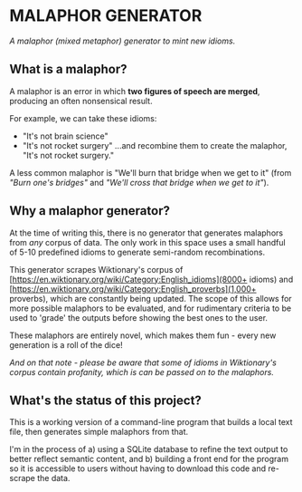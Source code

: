 # MALAPHOR GENERATOR

_A malaphor (mixed metaphor) generator to mint new idioms._

## What is a malaphor?
A malaphor is an error in which **two figures of speech are merged**, producing an often nonsensical result.

For example, we can take these idioms:
- "It's not brain science"
- "It's not rocket surgery"
...and recombine them to create the malaphor, "It's not rocket surgery."

A less common malaphor is "We'll burn that bridge when we get to it" (from _"Burn one's bridges"_ and _"We'll cross that bridge when we get to it"_). 

## Why a malaphor generator?
At the time of writing this, there is no generator that generates malaphors from _any_ corpus of data. The only work in this space uses a small handful of 5-10 predefined idioms to generate semi-random recombinations.

This generator scrapes Wiktionary's corpus of [https://en.wiktionary.org/wiki/Category:English_idioms](8000+ idioms) and [https://en.wiktionary.org/wiki/Category:English_proverbs](1,000+ proverbs), which are constantly being updated. The scope of this allows for more possible malaphors to be evaluated, and for rudimentary criteria to be used to 'grade' the outputs before showing the best ones to the user.

These malaphors are entirely novel, which makes them fun - every new generation is a roll of the dice!

_And on that note - please be aware that some of idioms in Wiktionary's corpus contain profanity, which is can be passed on to the malaphors._

## What's the status of this project?
This is a working version of a command-line program that builds a local text file, then generates simple malaphors from that.

I'm in the process of a) using a SQLite database to refine the text output to better reflect semantic content, and b) building a front end for the program so it is accessible to users without having to download this code and re-scrape the data.
